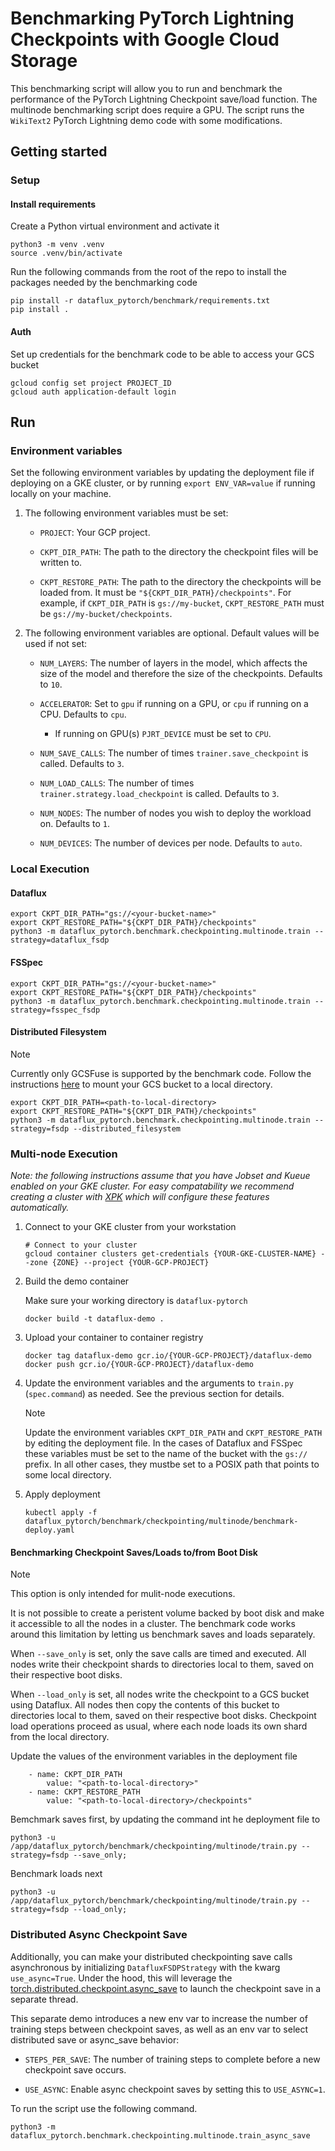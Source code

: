 # Benchmarking PyTorch Lightning Checkpoints with Google Cloud Storage

This benchmarking script will allow you to run and benchmark the performance of the PyTorch Lightning Checkpoint save/load function. The multinode benchmarking script does require a GPU. The script runs the `WikiText2` PyTorch Lightning demo code with some modifications.

## Getting started

### Setup
 
#### Install requirements
Create a Python virtual environment and activate it
```shell
python3 -m venv .venv
source .venv/bin/activate
```

Run the following commands from the root of the repo to install the packages needed by the benchmarking code

```shell
pip install -r dataflux_pytorch/benchmark/requirements.txt
pip install .
```

#### Auth

Set up credentials for the benchmark code to be able to access your GCS bucket

```shell
gcloud config set project PROJECT_ID
gcloud auth application-default login
```

## Run


### Environment variables

Set the following environment variables by updating the deployment file if deploying on a GKE cluster, or by running `export ENV_VAR=value` if running locally on your machine.

1. The following environment variables must be set:
  
    * `PROJECT`: Your GCP project.
    
    * `CKPT_DIR_PATH`: The path to the directory the checkpoint files will be written to.

    * `CKPT_RESTORE_PATH`: The path to the directory the checkpoints will be loaded from. It must be `"${CKPT_DIR_PATH}/checkpoints"`. For example, if `CKPT_DIR_PATH` is `gs://my-bucket`, `CKPT_RESTORE_PATH` must be `gs://my-bucket/checkpoints`.

1. The following environment variables are optional. Default values will be used if not set:
  
    * `NUM_LAYERS`: The number of layers in the model, which affects the size of the model and therefore the size of the checkpoints. Defaults to `10`.
    
    * `ACCELERATOR`: Set to `gpu` if running on a GPU, or `cpu` if running on a CPU. Defaults to `cpu`.
      * If running on GPU(s) `PJRT_DEVICE` must be set to `CPU`.
    
    * `NUM_SAVE_CALLS`: The number of times `trainer.save_checkpoint` is called. Defaults to `3`.
    
    * `NUM_LOAD_CALLS`: The number of times `trainer.strategy.load_checkpoint` is called. Defaults to `3`. 

    * `NUM_NODES`: The number of nodes you wish to deploy the workload on. Defaults to `1`.

    * `NUM_DEVICES`: The number of devices per node. Defaults to `auto`. 

### Local Execution 

#### Dataflux
```shell
export CKPT_DIR_PATH="gs://<your-bucket-name>"
export CKPT_RESTORE_PATH="${CKPT_DIR_PATH}/checkpoints"
python3 -m dataflux_pytorch.benchmark.checkpointing.multinode.train --strategy=dataflux_fsdp
```

#### FSSpec
```shell
export CKPT_DIR_PATH="gs://<your-bucket-name>"
export CKPT_RESTORE_PATH="${CKPT_DIR_PATH}/checkpoints"
python3 -m dataflux_pytorch.benchmark.checkpointing.multinode.train --strategy=fsspec_fsdp
```

#### Distributed Filesystem
> [!NOTE]
> Currently only GCSFuse is supported by the benchmark code. Follow the instructions [here](https://cloud.google.com/storage/docs/cloud-storage-fuse/quickstart-mount-bucket) to mount your GCS bucket to a local directory.

```shell
export CKPT_DIR_PATH=<path-to-local-directory> 
export CKPT_RESTORE_PATH="${CKPT_DIR_PATH}/checkpoints"
python3 -m dataflux_pytorch.benchmark.checkpointing.multinode.train --strategy=fsdp --distributed_filesystem
```

### Multi-node Execution

_Note: the following instructions assume that you have Jobset and Kueue enabled on your GKE cluster. For easy compatability we recommend creating a cluster with [XPK](https://github.com/google/xpk) which will configure these features automatically._

1. Connect to your GKE cluster from your workstation
    ```shell
    # Connect to your cluster
    gcloud container clusters get-credentials {YOUR-GKE-CLUSTER-NAME} --zone {ZONE} --project {YOUR-GCP-PROJECT}
    ```

1. Build the demo container

    Make sure your working directory is `dataflux-pytorch`
    ```shell
    docker build -t dataflux-demo .
    ```

1. Upload your container to container registry

    ```shell
    docker tag dataflux-demo gcr.io/{YOUR-GCP-PROJECT}/dataflux-demo
    docker push gcr.io/{YOUR-GCP-PROJECT}/dataflux-demo
    ```

1. Update the environment variables and the arguments to `train.py` (`spec.command`) as needed. See the previous section for details.
    > [!NOTE]
    > Update the environment variables `CKPT_DIR_PATH` and `CKPT_RESTORE_PATH` by editing the deployment file. In the cases of Dataflux and FSSpec these variables must be set to the name of the bucket with the `gs://` prefix. In all other cases, they mustbe set to a POSIX path that points to some local directory.

1. Apply deployment  

   ```shell
   kubectl apply -f dataflux_pytorch/benchmark/checkpointing/multinode/benchmark-deploy.yaml
   ```


#### Benchmarking Checkpoint Saves/Loads to/from Boot Disk
>[!NOTE]
> This option is only intended for mulit-node executions. 

It is not possible to create a peristent volume backed by boot disk and make it accessible to all the nodes in a cluster. The benchmark code works around this limitation by letting us benchmark saves and loads separately. 

When `--save_only` is set, only the save calls are timed and executed. All nodes write their checkpoint shards to directories local to them, saved on their respective boot disks. 

When `--load_only` is set, all nodes write the checkpoint to a GCS bucket using Dataflux. All nodes then copy the contents of this bucket to directories local to them, saved on their respective boot disks. Checkpoint load operations proceed as usual, where each node loads its own shard from the local directory.  

Update the values of the environment variables in the deployment file

```
    - name: CKPT_DIR_PATH
        value: "<path-to-local-directory>"
    - name: CKPT_RESTORE_PATH
        value: "<path-to-local-directory>/checkpoints"
```

Bemchmark saves first, by updating the command int he deployment file to 
```
python3 -u /app/dataflux_pytorch/benchmark/checkpointing/multinode/train.py --strategy=fsdp --save_only;
```

Benchmark loads next
```
python3 -u /app/dataflux_pytorch/benchmark/checkpointing/multinode/train.py --strategy=fsdp --load_only;
```


### Distributed Async Checkpoint Save

Additionally, you can make your distributed checkpointing save calls asynchronous by initializing `DatafluxFSDPStrategy` with the kwarg `use_async=True`. Under the hood, this will leverage the [torch.distributed.checkpoint.async_save](https://pytorch.org/docs/stable/distributed.checkpoint.html#torch.distributed.checkpoint.state_dict_saver.async_save) to launch the checkpoint save in a separate thread.

This separate demo introduces a new env var to increase the number of training steps between checkpoint saves, as well as an env var to select distributed save or async_save behavior:

  * `STEPS_PER_SAVE`: The number of training steps to complete before a new checkpoint save occurs.

  * `USE_ASYNC`: Enable async checkpoint saves by setting this to `USE_ASYNC=1`.


To run the script use the following command. 

```shell
python3 -m dataflux_pytorch.benchmark.checkpointing.multinode.train_async_save
```
